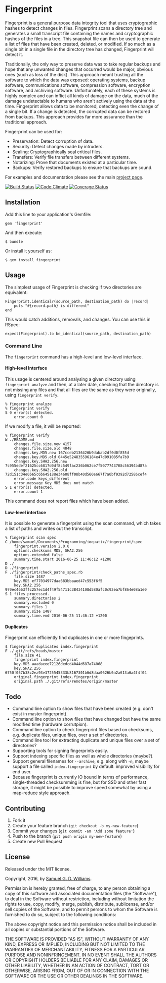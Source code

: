 # Fingerprint

Fingerprint is a general purpose data integrity tool that uses cryptographic hashes to detect changes in files. Fingerprint scans a directory tree and generates a small transcript file containing the names and cryptographic hashes of the files in a tree. This snapshot file can then be used to generate a list of files that have been created, deleted, or modified. If so much as a single bit in a single file in the directory tree has changed, Fingerprint will detect it.

Traditionally, the only way to preserve data was to take regular backups and hope that any unwanted changes that occurred would be major, obvious ones (such as loss of the disk). This approach meant trusting all the software to which the data was exposed: operating systems, backup software, communications software, compression software, encryption software, and archiving software. Unfortunately, each of these systems is highly complex and can inflict all kinds of damage on the data, much of the damage undetectable to humans who aren't actively using the data at the time. Fingerprint allows data to be monitored, detecting even the change of a single bit. If a change is detected, the corrupted data can be restored from backups. This approach provides far more assurance than the traditional approach.

Fingerprint can be used for:

- Preservation: Detect corruption of data.
- Security: Detect changes made by intruders.
- Sealing: Cryptographically seal critical files.
- Transfers: Verify file transfers between different systems.
- Notarizing: Prove that documents existed at a particular time.
- Backups: Verify restored backups to ensure that backups are sound.

For examples and documentation please see the main [project page][1].

[1]: http://www.codeotaku.com/projects/fingerprint/index

[![Build Status](https://secure.travis-ci.org/ioquatix/fingerprint.svg)](http://travis-ci.org/ioquatix/fingerprint)
[![Code Climate](https://codeclimate.com/github/ioquatix/fingerprint.svg)](https://codeclimate.com/github/ioquatix/fingerprint)
[![Coverage Status](https://coveralls.io/repos/ioquatix/fingerprint/badge.svg)](https://coveralls.io/r/ioquatix/fingerprint)

## Installation

Add this line to your application's Gemfile:

	gem 'fingerprint'

And then execute:

	$ bundle

Or install it yourself as:

	$ gem install fingerprint

## Usage

The simplest usage of Fingerprint is checking if two directories are equivalent:

	Fingerprint.identical?(source_path, destination_path) do |record|
		puts "#{record.path} is different"
	end

This would catch additions, removals, and changes. You can use this in RSpec:

	expect(Fingerprint).to be_identical(source_path, destination_path)

### Command Line

The `fingerprint` command has a high-level and low-level interface.

#### High-level Interface

This usage is centered around analysing a given directory using `fingerprint analyze` and then, at a later date, checking that the directory is not missing any files and that all files are the same as they were originally, using `fingerprint verify`.

	% fingerprint analyze
	% fingerprint verify
	S 0 error(s) detected.
		error.count 0

If we modify a file, it will be reported:

	% fingerprint verify 
	W ./README.md
		changes.file.size.new 4157
		changes.file.size.old 4048
		changes.key.MD5.new 167cceb2136426b9dabab2df0d0f855d
		changes.key.MD5.old 0445e524835596184e47d091085fa7b9
		changes.key.SHA2.256.new 7c955edef21625cc6817d0df8c549fac236b062ce7f5077743708c56394bd87a
		changes.key.SHA2.256.old 72d151c34e0565c6b645188e34608ff08b40d560e667f7a0bf9392d72586cef4
		error.code keys_different
		error.message Key MD5 does not match
	S 1 error(s) detected.
		error.count 1

This command does not report files which have been added.

#### Low-level interface

It is possible to generate a fingerprint using the scan command, which takes a list of paths and writes out the transcript.

	% fingerprint scan spec 
	C /home/samuel/Documents/Programming/ioquatix/fingerprint/spec
		fingerprint.version 2.0.0
		options.checksums MD5, SHA2.256
		options.extended false
		summary.time.start 2016-06-25 11:46:12 +1200
	D ./
	D ./fingerprint
	F ./fingerprint/check_paths_spec.rb
		file.size 1487
		key.MD5 ef77034977daa683bbaaed47c553f6f5
		key.SHA2.256 970ec4663ffc257ec1d4f49f54711c38434108d580afc0c92ea7bf864e08a1e0
	S 1 files processed.
		summary.directories 2
		summary.excluded 0
		summary.files 1
		summary.size 1487
		summary.time.end 2016-06-25 11:46:12 +1200

#### Duplicates

Fingerprint can efficiently find duplicates in one or more fingeprints.

	$ fingerprint duplicates index.fingerprint
	F ./.git/refs/heads/master
		file.size 41
		fingerprint index.fingerprint
		key.MD5 aaadaeee72126dedcd4044d687a74068
		key.SHA2.256 6750f057b38c2ea93e3725545333b8167301b6d8daa0626b0a2a613a6a4f4f04
		original.fingerprint index.fingerprint
		original.path ./.git/refs/remotes/origin/master

## Todo

* Command line option to show files that have been created (e.g. don't exist in master fingerprint).
* Command line option to show files that have changed but have the same modified time (hardware corrutpion).
* Command line option to check fingerprint files based on checksums, e.g. duplicate files, unique files, over a set of directories.
* Command line tool for extracting duplicate and unique files over a set of directories?
* Supporting tools for signing fingerprints easily.
* Support indexing specific files as well as whole directories (maybe?).
* Support general filenames for `--archive`, e.g. along with `-n`, maybe support a file called `index.fingerprint` by default: improved visibility for end user.
* Because fingerprint is currently IO bound in terms of performance, single-threaded checksumming is fine, but for SSD and other fast storage, it might be possible to improve speed somewhat by using a map-reduce style approach.

## Contributing

1. Fork it
2. Create your feature branch (`git checkout -b my-new-feature`)
3. Commit your changes (`git commit -am 'Add some feature'`)
4. Push to the branch (`git push origin my-new-feature`)
5. Create new Pull Request

## License

Released under the MIT license.

Copyright, 2016, by [Samuel G. D. Williams](http://www.codeotaku.com/samuel-williams).

Permission is hereby granted, free of charge, to any person obtaining a copy
of this software and associated documentation files (the "Software"), to deal
in the Software without restriction, including without limitation the rights
to use, copy, modify, merge, publish, distribute, sublicense, and/or sell
copies of the Software, and to permit persons to whom the Software is
furnished to do so, subject to the following conditions:

The above copyright notice and this permission notice shall be included in
all copies or substantial portions of the Software.

THE SOFTWARE IS PROVIDED "AS IS", WITHOUT WARRANTY OF ANY KIND, EXPRESS OR
IMPLIED, INCLUDING BUT NOT LIMITED TO THE WARRANTIES OF MERCHANTABILITY,
FITNESS FOR A PARTICULAR PURPOSE AND NONINFRINGEMENT. IN NO EVENT SHALL THE
AUTHORS OR COPYRIGHT HOLDERS BE LIABLE FOR ANY CLAIM, DAMAGES OR OTHER
LIABILITY, WHETHER IN AN ACTION OF CONTRACT, TORT OR OTHERWISE, ARISING FROM,
OUT OF OR IN CONNECTION WITH THE SOFTWARE OR THE USE OR OTHER DEALINGS IN
THE SOFTWARE.
